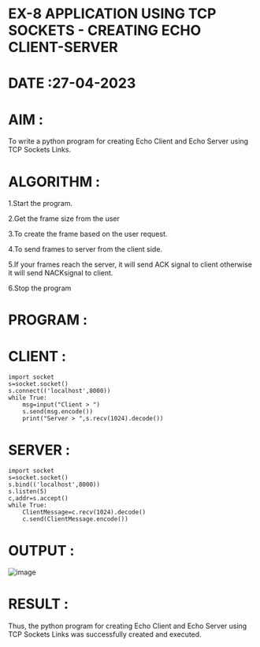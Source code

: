 # EX-8 APPLICATION USING TCP SOCKETS - CREATING ECHO CLIENT-SERVER
# DATE :27-04-2023
# AIM :
To write a python program for creating Echo Client and Echo Server using TCP Sockets Links.

# ALGORITHM :
1.Start the program.

2.Get the frame size from the user

3.To create the frame based on the user request.

4.To send frames to server from the client side.

5.If your frames reach the server, it will send ACK signal to client otherwise it will send NACKsignal to client.

6.Stop the program

# PROGRAM :
# CLIENT :
```
import socket
s=socket.socket()
s.connect(('localhost',8000))
while True:
    msg=input("Client > ")
    s.send(msg.encode())
    print("Server > ",s.recv(1024).decode())
```
# SERVER :
```
import socket
s=socket.socket()
s.bind(('localhost',8000))
s.listen(5)
c,addr=s.accept()
while True:
    ClientMessage=c.recv(1024).decode()
    c.send(ClientMessage.encode())
```    
# OUTPUT :
![image](https://github.com/MohammedMuzammil13/EX-8/assets/119291664/0f01cae4-dae4-4105-a783-98a6465daca3)

# RESULT :
Thus, the python program for creating Echo Client and Echo Server using TCP Sockets Links was successfully created and executed.
